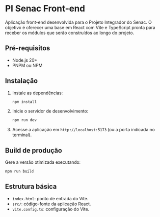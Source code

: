 # PI Senac Front-end

Aplicação front-end desenvolvida para o Projeto Integrador do Senac. O objetivo é oferecer uma base em React com Vite e TypeScript pronta para receber os módulos que serão construídos ao longo do projeto.

## Pré-requisitos
- Node.js 20+
- PNPM ou NPM

## Instalação
1. Instale as dependências:
   ```bash
   npm install
   ```
2. Inicie o servidor de desenvolvimento:
   ```bash
   npm run dev
   ```
3. Acesse a aplicação em `http://localhost:5173` (ou a porta indicada no terminal).

## Build de produção
Gere a versão otimizada executando:
```bash
npm run build
```

## Estrutura básica
- `index.html`: ponto de entrada do Vite.
- `src/`: código-fonte da aplicação React.
- `vite.config.ts`: configuração do Vite.
